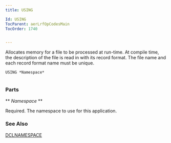 ```yaml
---
title: USING

Id: USING
TocParent: aerLrfOpCodesMain
TocOrder: 1740


---
```


Allocates memory for a file to be processed at run-time. At compile time, the description of the file is read in with its record format. The file name and each record format name must be unique. 

```
USING *Namespace*  
        
```

### Parts

** *Namespace* ** 

Required. The namespace to use for this application.


### See Also
[DCLNAMESPACE](DCLNAMESPACE.html) 
